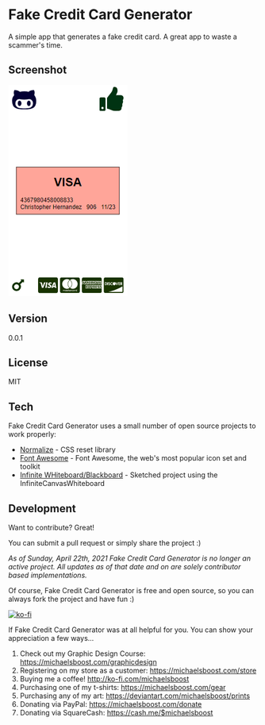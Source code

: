 Fake Credit Card Generator
===================

A simple app that generates a fake credit card. A great app to waste a scammer's time.

Screenshot
-------------

![](https://raw.githubusercontent.com/michaelsboost/Fake-Credit-Card-Generator/gh-pages/screenshot.png)

Version
-------------

0.0.1

License
-------------

MIT 

Tech
-------------

Fake Credit Card Generator uses a small number of open source projects to work properly:

* [Normalize](https://github.com/necolas/normalize.css) - CSS reset library
* [Font Awesome](https://fontawesome.com/) - Font Awesome, the web's most popular icon set and toolkit
* [Infinite WHiteboard/Blackboard](https://michaelsboost.com/InfiniteCanvasWhiteboard/) - Sketched project using the InfiniteCanvasWhiteboard

Development
-------------

Want to contribute? Great!  

You can submit a pull request or simply share the project :)

*As of Sunday, April 22th, 2021 Fake Credit Card Generator is no longer an active project.
All updates as of that date and on are solely contributor based implementations.*

Of course, Fake Credit Card Generator is free and open source, so you can always fork the project and have fun :)

[![ko-fi](https://az743702.vo.msecnd.net/cdn/kofi2.png?v=0)](https://ko-fi.com/michaelsboost)

If Fake Credit Card Generator was at all helpful for you. You can show your appreciation a few ways...

1) Check out my Graphic Design Course: https://michaelsboost.com/graphicdesign
2) Registering on my store as a customer: https://michaelsboost.com/store
3) Buying me a coffee! http://ko-fi.com/michaelsboost
4) Purchasing one of my t-shirts: https://michaelsboost.com/gear
5) Purchasing any of my art: https://deviantart.com/michaelsboost/prints
6) Donating via PayPal: https://michaelsboost.com/donate
7) Donating via SquareCash: https://cash.me/$michaelsboost
